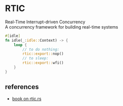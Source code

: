 # RTIC

Real-Time Interrupt-driven Concurrency  
A concurrency framework for building real-time systems

```rust
#[idle]
fn idle(_:idle::Context) -> {
    loop {
        // to do nothing: 
        rtic::export::nop()
        // to sleep: 
        rtic::export::wfi()
    }
}
```


## references

- [book on rtic.rs](https://rtic.rs/1/book/en/preface.html)